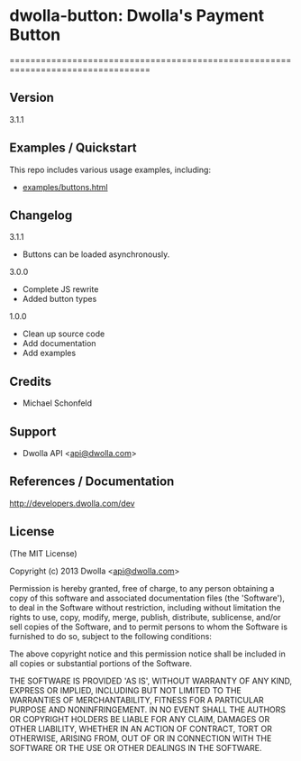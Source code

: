# dwolla-button: Dwolla's Payment Button
=================================================================================

## Version 

3.1.1

## Examples / Quickstart

This repo includes various usage examples, including:

* [examples/buttons.html](https://github.com/Dwolla/dwolla-button/blob/master/examples/buttons.html)

## Changelog

3.1.1

* Buttons can be loaded asynchronously.

3.0.0

* Complete JS rewrite
* Added button types

1.0.0

* Clean up source code
* Add documentation
* Add examples

## Credits

- Michael Schonfeld

## Support

- Dwolla API &lt;api@dwolla.com&gt;

## References / Documentation

http://developers.dwolla.com/dev

## License 

(The MIT License)

Copyright (c) 2013 Dwolla &lt;api@dwolla.com&gt;

Permission is hereby granted, free of charge, to any person obtaining
a copy of this software and associated documentation files (the
'Software'), to deal in the Software without restriction, including
without limitation the rights to use, copy, modify, merge, publish,
distribute, sublicense, and/or sell copies of the Software, and to
permit persons to whom the Software is furnished to do so, subject to
the following conditions:

The above copyright notice and this permission notice shall be
included in all copies or substantial portions of the Software.

THE SOFTWARE IS PROVIDED 'AS IS', WITHOUT WARRANTY OF ANY KIND,
EXPRESS OR IMPLIED, INCLUDING BUT NOT LIMITED TO THE WARRANTIES OF
MERCHANTABILITY, FITNESS FOR A PARTICULAR PURPOSE AND NONINFRINGEMENT.
IN NO EVENT SHALL THE AUTHORS OR COPYRIGHT HOLDERS BE LIABLE FOR ANY
CLAIM, DAMAGES OR OTHER LIABILITY, WHETHER IN AN ACTION OF CONTRACT,
TORT OR OTHERWISE, ARISING FROM, OUT OF OR IN CONNECTION WITH THE
SOFTWARE OR THE USE OR OTHER DEALINGS IN THE SOFTWARE.
